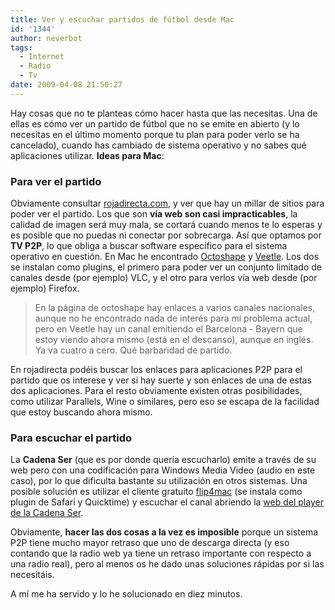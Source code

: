 ```yaml
---
title: Ver y escuchar partidos de fútbol desde Mac
id: '1344'
author: neverbot
tags:
  - Internet
  - Radio
  - Tv
date: 2009-04-08 21:50:27
---
```


Hay cosas que no te planteas cómo hacer hasta que las necesitas. Una de ellas es cómo ver un partido de fútbol que no se emite en abierto (y lo necesitas en el último momento porque tu plan para poder verlo se ha cancelado), cuando has cambiado de sistema operativo y no sabes qué aplicaciones utilizar. **Ideas para Mac**:

### Para ver el partido

Obviamente consultar [rojadirecta.com](http://www.rojadirecta.com), y ver que hay un millar de sitios para poder ver el partido. Los que son **vía web son casi impracticables**, la calidad de imagen será muy mala, se cortará cuando menos te lo esperas y es posible que no puedas ni conectar por sobrecarga. Así que optamos por **TV P2P**, lo que obliga a buscar software específico para el sistema operativo en cuestión. En Mac he encontrado [Octoshape](http://www.octoshape.com/plugin/mac.asp) y [Veetle](http://www.veetle.com/download.php). Los dos se instalan como plugins, el primero para poder ver un conjunto limitado de canales desde (por ejemplo) VLC, y el otro para verlos vía web desde (por ejemplo) Firefox.

> En la página de octoshape hay enlaces a varios canales nacionales, aunque no he encontrado nada de interés para mi problema actual, pero en Veetle hay un canal emitiendo el Barcelona - Bayern que estoy viendo ahora mismo (está en el descanso), aunque en inglés. Ya va cuatro a cero. Qué barbaridad de partido.

En rojadirecta podéis buscar los enlaces para aplicaciones P2P para el partido que os interese y ver si hay suerte y son enlaces de una de estas dos aplicaciones. Para el resto obviamente existen otras posibilidades, como utilizar Parallels, Wine o similares, pero eso se escapa de la facilidad que estoy buscando ahora mismo.

### Para escuchar el partido

La **Cadena Ser** (que es por donde quería escucharlo) emite a través de su web pero con una codificación para Windows Media Video (audio en este caso), por lo que dificulta bastante su utilización en otros sistemas. Una posible solución es utilizar el cliente gratuito [flip4mac](http://dynamic.telestream.net/downloads/download-flip4macwmv.htm) (se instala como plugin de Safari y Quicktime) y escuchar el canal abriendo la [web del player de la Cadena Ser](http://www.cadenaser.com/player_radio.html).

Obviamente, **hacer las dos cosas a la vez es imposible** porque un sistema P2P tiene mucho mayor retraso que uno de descarga directa (y eso contando que la radio web ya tiene un retraso importante con respecto a una radio real), pero al menos os he dado unas soluciones rápidas por si las necesitáis.

A mí me ha servido y lo he solucionado en diez minutos.